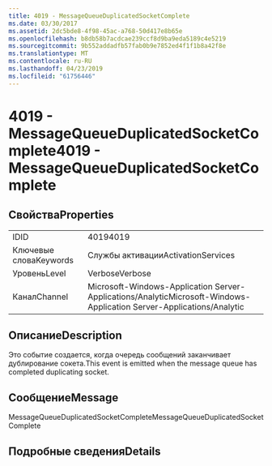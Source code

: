 ```yaml
---
title: 4019 - MessageQueueDuplicatedSocketComplete
ms.date: 03/30/2017
ms.assetid: 2dc5bde8-4f98-45ac-a768-50d417e8b65e
ms.openlocfilehash: b8db58b7acdcae239ccf8d9ba9eda5189c4e5219
ms.sourcegitcommit: 9b552addadfb57fab0b9e7852ed4f1f1b8a42f8e
ms.translationtype: MT
ms.contentlocale: ru-RU
ms.lasthandoff: 04/23/2019
ms.locfileid: "61756446"
---
```

# <a name="4019---messagequeueduplicatedsocketcomplete"></a><span data-ttu-id="c4c09-102">4019 - MessageQueueDuplicatedSocketComplete</span><span class="sxs-lookup"><span data-stu-id="c4c09-102">4019 - MessageQueueDuplicatedSocketComplete</span></span>
## <a name="properties"></a><span data-ttu-id="c4c09-103">Свойства</span><span class="sxs-lookup"><span data-stu-id="c4c09-103">Properties</span></span>  
  
|||  
|-|-|  
|<span data-ttu-id="c4c09-104">ID</span><span class="sxs-lookup"><span data-stu-id="c4c09-104">ID</span></span>|<span data-ttu-id="c4c09-105">4019</span><span class="sxs-lookup"><span data-stu-id="c4c09-105">4019</span></span>|  
|<span data-ttu-id="c4c09-106">Ключевые слова</span><span class="sxs-lookup"><span data-stu-id="c4c09-106">Keywords</span></span>|<span data-ttu-id="c4c09-107">Службы активации</span><span class="sxs-lookup"><span data-stu-id="c4c09-107">ActivationServices</span></span>|  
|<span data-ttu-id="c4c09-108">Уровень</span><span class="sxs-lookup"><span data-stu-id="c4c09-108">Level</span></span>|<span data-ttu-id="c4c09-109">Verbose</span><span class="sxs-lookup"><span data-stu-id="c4c09-109">Verbose</span></span>|  
|<span data-ttu-id="c4c09-110">Канал</span><span class="sxs-lookup"><span data-stu-id="c4c09-110">Channel</span></span>|<span data-ttu-id="c4c09-111">Microsoft-Windows-Application Server-Applications/Analytic</span><span class="sxs-lookup"><span data-stu-id="c4c09-111">Microsoft-Windows-Application Server-Applications/Analytic</span></span>|  
  
## <a name="description"></a><span data-ttu-id="c4c09-112">Описание</span><span class="sxs-lookup"><span data-stu-id="c4c09-112">Description</span></span>  
 <span data-ttu-id="c4c09-113">Это событие создается, когда очередь сообщений заканчивает дублирование сокета.</span><span class="sxs-lookup"><span data-stu-id="c4c09-113">This event is emitted when the message queue has completed duplicating socket.</span></span>  
  
## <a name="message"></a><span data-ttu-id="c4c09-114">Сообщение</span><span class="sxs-lookup"><span data-stu-id="c4c09-114">Message</span></span>  
 <span data-ttu-id="c4c09-115">MessageQueueDuplicatedSocketComplete</span><span class="sxs-lookup"><span data-stu-id="c4c09-115">MessageQueueDuplicatedSocketComplete</span></span>  
  
## <a name="details"></a><span data-ttu-id="c4c09-116">Подробные сведения</span><span class="sxs-lookup"><span data-stu-id="c4c09-116">Details</span></span>
